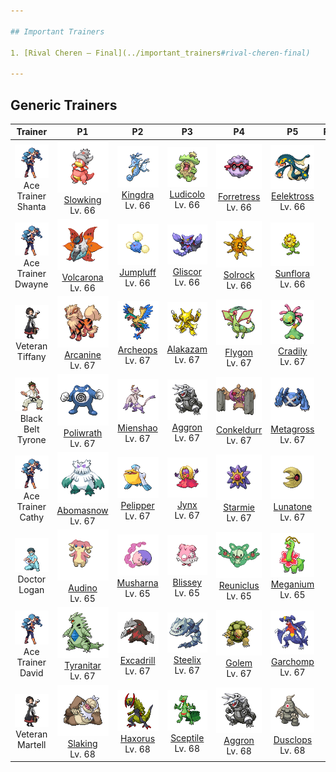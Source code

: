 ```yaml
---

## Important Trainers

1. [Rival Cheren – Final](../important_trainers#rival-cheren-final)

---
```


## Generic Trainers</h3>

| Trainer | P1 | P2 | P3 | P4 | P5 | P6 |
|:-------:|:--:|:--:|:--:|:--:|:--:|:--:|
| ![Ace Trainer Shanta](../../assets/trainers/ace_trainer.png)<br>Ace Trainer Shanta | ![Slowking](../../assets/sprites/slowking/front.png)<br>[Slowking](../../pokemon/slowking.wild_md/)<br>Lv. 66 | ![Kingdra](../../assets/sprites/kingdra/front.png)<br>[Kingdra](../../pokemon/kingdra.wild_md/)<br>Lv. 66 | ![Ludicolo](../../assets/sprites/ludicolo/front.png)<br>[Ludicolo](../../pokemon/ludicolo.wild_md/)<br>Lv. 66 | ![Forretress](../../assets/sprites/forretress/front.png)<br>[Forretress](../../pokemon/forretress.wild_md/)<br>Lv. 66 | ![Eelektross](../../assets/sprites/eelektross/front.png)<br>[Eelektross](../../pokemon/eelektross.wild_md/)<br>Lv. 66 |
| ![Ace Trainer Dwayne](../../assets/trainers/ace_trainer.png)<br>Ace Trainer Dwayne | ![Volcarona](../../assets/sprites/volcarona/front.png)<br>[Volcarona](../../pokemon/volcarona.wild_md/)<br>Lv. 66 | ![Jumpluff](../../assets/sprites/jumpluff/front.png)<br>[Jumpluff](../../pokemon/jumpluff.wild_md/)<br>Lv. 66 | ![Gliscor](../../assets/sprites/gliscor/front.png)<br>[Gliscor](../../pokemon/gliscor.wild_md/)<br>Lv. 66 | ![Solrock](../../assets/sprites/solrock/front.png)<br>[Solrock](../../pokemon/solrock.wild_md/)<br>Lv. 66 | ![Sunflora](../../assets/sprites/sunflora/front.png)<br>[Sunflora](../../pokemon/sunflora.wild_md/)<br>Lv. 66 |
| ![Veteran Tiffany](../../assets/trainers/veteran.png)<br>Veteran Tiffany | ![Arcanine](../../assets/sprites/arcanine/front.png)<br>[Arcanine](../../pokemon/arcanine.wild_md/)<br>Lv. 67 | ![Archeops](../../assets/sprites/archeops/front.png)<br>[Archeops](../../pokemon/archeops.wild_md/)<br>Lv. 67 | ![Alakazam](../../assets/sprites/alakazam/front.png)<br>[Alakazam](../../pokemon/alakazam.wild_md/)<br>Lv. 67 | ![Flygon](../../assets/sprites/flygon/front.png)<br>[Flygon](../../pokemon/flygon.wild_md/)<br>Lv. 67 | ![Cradily](../../assets/sprites/cradily/front.png)<br>[Cradily](../../pokemon/cradily.wild_md/)<br>Lv. 67 |
| ![Black Belt Tyrone](../../assets/trainers/black_belt.png)<br>Black Belt Tyrone | ![Poliwrath](../../assets/sprites/poliwrath/front.png)<br>[Poliwrath](../../pokemon/poliwrath.wild_md/)<br>Lv. 67 | ![Mienshao](../../assets/sprites/mienshao/front.png)<br>[Mienshao](../../pokemon/mienshao.wild_md/)<br>Lv. 67 | ![Aggron](../../assets/sprites/aggron/front.png)<br>[Aggron](../../pokemon/aggron.wild_md/)<br>Lv. 67 | ![Conkeldurr](../../assets/sprites/conkeldurr/front.png)<br>[Conkeldurr](../../pokemon/conkeldurr.wild_md/)<br>Lv. 67 | ![Metagross](../../assets/sprites/metagross/front.png)<br>[Metagross](../../pokemon/metagross.wild_md/)<br>Lv. 67 |
| ![Ace Trainer Cathy](../../assets/trainers/ace_trainer.png)<br>Ace Trainer Cathy | ![Abomasnow](../../assets/sprites/abomasnow/front.png)<br>[Abomasnow](../../pokemon/abomasnow.wild_md/)<br>Lv. 67 | ![Pelipper](../../assets/sprites/pelipper/front.png)<br>[Pelipper](../../pokemon/pelipper.wild_md/)<br>Lv. 67 | ![Jynx](../../assets/sprites/jynx/front.png)<br>[Jynx](../../pokemon/jynx.wild_md/)<br>Lv. 67 | ![Starmie](../../assets/sprites/starmie/front.png)<br>[Starmie](../../pokemon/starmie.wild_md/)<br>Lv. 67 | ![Lunatone](../../assets/sprites/lunatone/front.png)<br>[Lunatone](../../pokemon/lunatone.wild_md/)<br>Lv. 67 |
| ![Doctor Logan](../../assets/trainers/doctor.png)<br>Doctor Logan | ![Audino](../../assets/sprites/audino/front.png)<br>[Audino](../../pokemon/audino.wild_md/)<br>Lv. 65 | ![Musharna](../../assets/sprites/musharna/front.png)<br>[Musharna](../../pokemon/musharna.wild_md/)<br>Lv. 65 | ![Blissey](../../assets/sprites/blissey/front.png)<br>[Blissey](../../pokemon/blissey.wild_md/)<br>Lv. 65 | ![Reuniclus](../../assets/sprites/reuniclus/front.png)<br>[Reuniclus](../../pokemon/reuniclus.wild_md/)<br>Lv. 65 | ![Meganium](../../assets/sprites/meganium/front.png)<br>[Meganium](../../pokemon/meganium.wild_md/)<br>Lv. 65 |
| ![Ace Trainer David](../../assets/trainers/ace_trainer.png)<br>Ace Trainer David | ![Tyranitar](../../assets/sprites/tyranitar/front.png)<br>[Tyranitar](../../pokemon/tyranitar.wild_md/)<br>Lv. 67 | ![Excadrill](../../assets/sprites/excadrill/front.png)<br>[Excadrill](../../pokemon/excadrill.wild_md/)<br>Lv. 67 | ![Steelix](../../assets/sprites/steelix/front.png)<br>[Steelix](../../pokemon/steelix.wild_md/)<br>Lv. 67 | ![Golem](../../assets/sprites/golem/front.png)<br>[Golem](../../pokemon/golem.wild_md/)<br>Lv. 67 | ![Garchomp](../../assets/sprites/garchomp/front.png)<br>[Garchomp](../../pokemon/garchomp.wild_md/)<br>Lv. 67 |
| ![Veteran Martell](../../assets/trainers/veteran.png)<br>Veteran Martell | ![Slaking](../../assets/sprites/slaking/front.png)<br>[Slaking](../../pokemon/slaking.wild_md/)<br>Lv. 68 | ![Haxorus](../../assets/sprites/haxorus/front.png)<br>[Haxorus](../../pokemon/haxorus.wild_md/)<br>Lv. 68 | ![Sceptile](../../assets/sprites/sceptile/front.png)<br>[Sceptile](../../pokemon/sceptile.wild_md/)<br>Lv. 68 | ![Aggron](../../assets/sprites/aggron/front.png)<br>[Aggron](../../pokemon/aggron.wild_md/)<br>Lv. 68 | ![Dusclops](../../assets/sprites/dusclops/front.png)<br>[Dusclops](../../pokemon/dusclops.wild_md/)<br>Lv. 68 |

